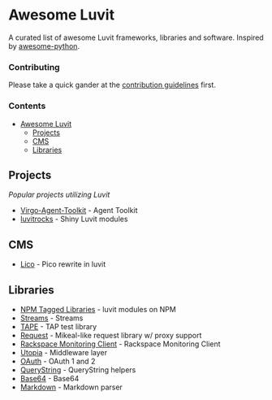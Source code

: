 # Awesome Luvit

A curated list of awesome Luvit frameworks, libraries and software. Inspired by
[awesome-python](https://github.com/vinta/awesome-python).

### Contributing

Please take a quick gander at the [contribution
guidelines](https://github.com/luvit/awesome-luvit/blob/master/CONTRIBUTING.md)
first.

### Contents

- [Awesome Luvit](#awesome-luvit)
    - [Projects](#projects)
    - [CMS](#cms)
    - [Libraries](#libraries)

## Projects

*Popular projects utilizing Luvit*

* [Virgo-Agent-Toolkit](http://virgo-agent-toolkit.github.io/) - Agent Toolkit
* [luvitrocks](https://github.com/luvitrocks/) - Shiny Luvit modules

## CMS

* [Lico](https://github.com/james2doyle/Lico) - Pico rewrite in luvit

## Libraries

* [NPM Tagged Libraries](https://www.npmjs.org/browse/keyword/luvit) - luvit modules on NPM
* [Streams](https://github.com/virgo-agent-toolkit/luvit-stream) - Streams
* [TAPE](https://github.com/virgo-agent-toolkit/luvit-tape) - TAP test library
* [Request](https://github.com/virgo-agent-toolkit/luvit-request) - Mikeal-like request library w/ proxy support
* [Rackspace Monitoring Client](https://github.com/virgo-agent-toolkit/luvit-rackspace-monitoring-client) - Rackspace Monitoring Client
* [Utopia](https://github.com/luvitrocks/luvit-utopia) - Middleware layer
* [OAuth](https://github.com/luvitrocks/luvit-oauth) - OAuth 1 and 2
* [QueryString](https://github.com/luvitrocks/luvit-querystring) - QueryString helpers
* [Base64](https://github.com/luvitrocks/luvit-base64) - Base64
* [Markdown](https://github.com/mneudert/luvit-markdown) - Markdown parser
